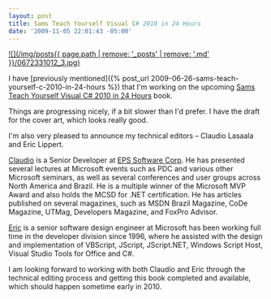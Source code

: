 ```yaml
---
layout: post
title: Sams Teach Yourself Visual C# 2010 in 24 Hours
date: '2009-11-05 22:01:43 -05:00'
---
```


[![](/img/posts{{ page.path | remove: '_posts' | remove: '.md' }}/0672331012_3.jpg)](http://amzn.to/2acEFBn) 

I have [previously mentioned]({% post_url 2009-06-26-sams-teach-yourself-c-2010-in-24-hours %}) that I'm working on the upcoming <u>Sams Teach Yourself Visual C# 2010 in 24 Hours</u> book.

Things are progressing nicely, if a bit slower than I'd prefer. I have the draft for the cover art, which looks really good.

I'm also very pleased to announce my technical editors – Claudio Lasaala and Eric Lippert.

[Claudio](http://claudiolassala.spaces.live.com) is a Senior Developer at [EPS Software Corp](http://eps-software.com/). He has presented several lectures at Microsoft events such as PDC and various other Microsoft seminars, as well as several conferences and user groups across North America and Brazil. He is a multiple winner of the Microsoft MVP Award and also holds the MCSD for .NET certification. He has articles published on several magazines, such as MSDN Brazil Magazine, CoDe Magazine, UTMag, Developers Magazine, and FoxPro Advisor.

[Eric](http://blogs.msdn.com/ericlippert) is a senior software design engineer at Microsoft has been working full time in the developer division since 1996, where he assisted with the design and implementation of VBScript, JScript, JScript.NET, Windows Script Host, Visual Studio Tools for Office and C#.

I am looking forward to working with both Claudio and Eric through the technical editing process and getting this book completed and available, which should happen sometime early in 2010.
